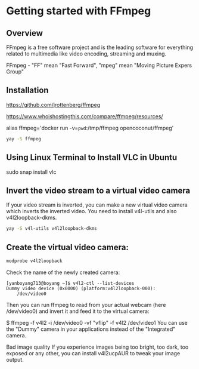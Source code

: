 # Getting started with FFmpeg

## Overview
FFmpeg is a free software project and is the leading software for everything related to multimedia like video encoding, streaming and muxing.

FFmpeg - "FF" mean "Fast Forward", "mpeg" mean "Moving Picture Expers Group"

## Installation
https://github.com/jrottenberg/ffmpeg

https://www.whoishostingthis.com/compare/ffmpeg/resources/



alias ffmpeg='docker run -v=`pwd`:/tmp/ffmpeg opencoconut/ffmpeg'



```bash
yay -S ffmpeg
```



## Using Linux Terminal to Install VLC in Ubuntu
sudo snap install vlc

## Invert the video stream to a virtual video camera
If your video stream is inverted, you can make a new virtual video camera which inverts the inverted video. You need to install v4l-utils and also v4l2loopback-dkms.

```bash
yay -S v4l-utils v4l2loopback-dkms
```

## Create the virtual video camera:
```bash
modprobe v4l2loopback
```

Check the name of the newly created camera:
```console
[yanboyang713@boyang ~]$ v4l2-ctl --list-devices
Dummy video device (0x0000) (platform:v4l2loopback-000):
	/dev/video0
```

Then you can run ffmpeg to read from your actual webcam (here /dev/video0) and invert it and feed it to the virtual camera:

$ ffmpeg -f v4l2 -i /dev/video0 -vf "vflip" -f v4l2 /dev/video1
You can use the "Dummy" camera in your applications instead of the "Integrated" camera.

Bad image quality
If you experience images being too bright, too dark, too exposed or any other, you can install v4l2ucpAUR to tweak your image output.


